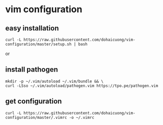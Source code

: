 # vim configuration

## easy installation
```
curl -L https://raw.githubusercontent.com/dohaicuong/vim-configuration/master/setup.sh | bash
```

or

## install pathogen
```
mkdir -p ~/.vim/autoload ~/.vim/bundle && \
curl -LSso ~/.vim/autoload/pathogen.vim https://tpo.pe/pathogen.vim
```

## get configuration
```
curl -L https://raw.githubusercontent.com/dohaicuong/vim-configuration/master/.vimrc -o ~/.vimrc
```
